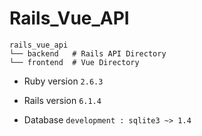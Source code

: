 # Rails_Vue_API


```
rails_vue_api
└── backend   # Rails API Directory
└── frontend  # Vue Directory
```

* Ruby version
```2.6.3```

* Rails version
```6.1.4```

* Database
```development : sqlite3 ~> 1.4```

